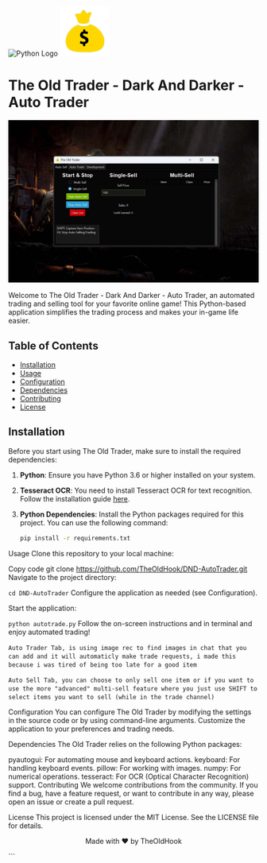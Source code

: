 <p align="left">
  <img src="https://upload.wikimedia.org/wikipedia/commons/c/c3/Python-logo-notext.svg" alt="Python Logo" width="100">
  <img src="./icons/gold.png" alt="Project Banner" width="100">
</p>

# The Old Trader - Dark And Darker - Auto Trader

<p align="center">
  <img src="./icons/autosell.jpg">
</p>


Welcome to The Old Trader - Dark And Darker - Auto Trader, an automated trading and selling tool for your favorite online game! This Python-based application simplifies the trading process and makes your in-game life easier.

## Table of Contents

- [Installation](#installation)
- [Usage](#usage)
- [Configuration](#configuration)
- [Dependencies](#dependencies)
- [Contributing](#contributing)
- [License](#license)

## Installation

Before you start using The Old Trader, make sure to install the required dependencies:

1. **Python**: Ensure you have Python 3.6 or higher installed on your system.

2. **Tesseract OCR**: You need to install Tesseract OCR for text recognition. Follow the installation guide [here](https://github.com/UB-Mannheim/tesseract/wiki).

3. **Python Dependencies**: Install the Python packages required for this project. You can use the following command:

   ```bash
   pip install -r requirements.txt
Usage
Clone this repository to your local machine:


Copy code
git clone https://github.com/TheOldHook/DND-AutoTrader.git
Navigate to the project directory:


```cd DND-AutoTrader```
Configure the application as needed (see Configuration).

Start the application:

```python autotrade.py```
Follow the on-screen instructions and in terminal and enjoy automated trading!

```Auto Trader Tab, is using image rec to find images in chat that you can add and it will automaticly make trade requests, i made this because i was tired of being too late for a good item```

```Auto Sell Tab, you can choose to only sell one item or if you want to use the more "advanced" multi-sell feature where you just use SHIFT to select items you want to sell (while in the trade channel)```

Configuration
You can configure The Old Trader by modifying the settings in the source code or by using command-line arguments. Customize the application to your preferences and trading needs.

Dependencies
The Old Trader relies on the following Python packages:

pyautogui: For automating mouse and keyboard actions.
keyboard: For handling keyboard events.
pillow: For working with images.
numpy: For numerical operations.
tesseract: For OCR (Optical Character Recognition) support.
Contributing
We welcome contributions from the community. If you find a bug, have a feature request, or want to contribute in any way, please open an issue or create a pull request.

License
This project is licensed under the MIT License. See the LICENSE file for details.

<p align="center">
  Made with ❤️ by TheOldHook
</p>
```
